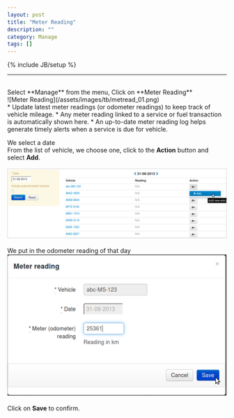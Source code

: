 ```yaml
---
layout: post
title: "Meter Reading"
description: ""
category: Manage
tags: []
---
```

{% include JB/setup %}
****
<br/>  
Select **Manage** from the menu, Click on **Meter Reading**<br/>  
![Meter Reading](/assets/images/tb/metread_01.png)
<br/>  
* Update latest meter readings (or odometer readings) to keep track of vehicle mileage.  
* Any meter reading linked to a service or fuel transaction is automatically shown here.  
* An up-to-date meter reading log helps generate timely alerts when a service is due for vehicle.<br/>  

We select a date  
From the list of vehicle, we choose one, click to the **Action** button and select **Add**.
<br/>  
![Meter Reading](/assets/images/tb/metread_02.png)
<br/>  
We put in the odometer reading of that day
![Meter Reading](/assets/images/tb/metread_03.png)
<br/>  
Click on **Save** to confirm.
